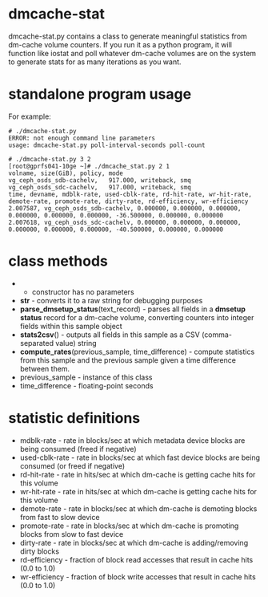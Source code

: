 # dmcache-stat

dmcache-stat.py contains a class to generate meaningful statistics from dm-cache volume counters.  If you run it as a python program, it will function like iostat and poll whatever dm-cache volumes are on the system to generate stats for as many iterations as you want.  

# standalone program usage

For example:

    # ./dmcache-stat.py
    ERROR: not enough command line parameters
    usage: dmcache-stat.py poll-interval-seconds poll-count
 
    # ./dmcache-stat.py 3 2
    [root@gprfs041-10ge ~]# ./dmcache_stat.py 2 1
    volname, size(GiB), policy, mode
    vg_ceph_osds_sdb-cachelv,   917.000, writeback, smq
    vg_ceph_osds_sdc-cachelv,   917.000, writeback, smq
    time, devname, mdblk-rate, used-cblk-rate, rd-hit-rate, wr-hit-rate, demote-rate, promote-rate, dirty-rate, rd-efficiency, wr-efficiency
    2.007587, vg_ceph_osds_sdb-cachelv, 0.000000, 0.000000, 0.000000, 0.000000, 0.000000, 0.000000, -36.500000, 0.000000, 0.000000
    2.007618, vg_ceph_osds_sdc-cachelv, 0.000000, 0.000000, 0.000000, 0.000000, 0.000000, 0.000000, -40.500000, 0.000000, 0.000000

# class methods

* - constructor has no parameters
* __str__  - converts it to a raw string for debugging purposes
* **parse_dmsetup_status**(text_record) - parses all fields in a **dmsetup status** record for a dm-cache
volume, converting counters into integer fields within this sample object
* **stats2csv**() - outputs all fields in this sample as a CSV (comma-separated
  value) string
* **compute_rates**(previous_sample, time_difference) - compute statistics from
  this sample and the previous sample given a time difference between them.
 * previous_sample - instance of this class
 * time_difference - floating-point seconds

# statistic definitions

* mdblk-rate - rate in blocks/sec at which metadata device blocks 
are being consumed (freed if negative)
* used-cblk-rate - rate in blocks/sec at which fast device blocks are being
  consumed (or freed if negative)
* rd-hit-rate - rate in hits/sec at which dm-cache is getting cache hits for
  this volume
* wr-hit-rate - rate in hits/sec at which dm-cache is getting cache hits for
  this volume
* demote-rate - rate in blocks/sec at which dm-cache is demoting blocks from
  fast to slow device
* promote-rate - rate in blocks/sec at which dm-cache is promoting blocks from
  slow to fast device
* dirty-rate - rate in blocks/sec at which dm-cache is adding/removing dirty
  blocks
* rd-efficiency - fraction of block read accesses that result in cache hits 
(0.0 to 1.0)
* wr-efficiency - fraction of block write accesses that result in cache hits
(0.0 to 1.0)


